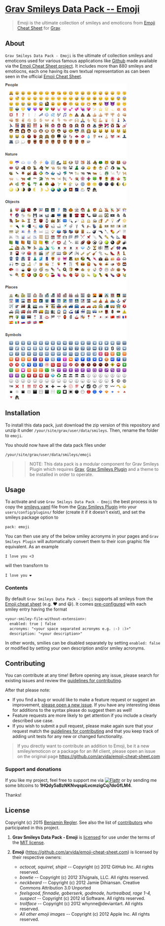 # [Grav Smileys Data Pack -- Emoji][project]

> Emoji is the ultimate collection of smileys and emoticons from [Emoji Cheat Sheet](http://www.emoji-cheat-sheet.com) for [Grav](http://getgrav.org).

## About

`Grav Smileys Data Pack - Emoji` is the ultimate of collection smileys and emoticons used for various famous applications like [Github](https://github.com/) made available via the [Emoji Cheat Sheet project](https://github.com/arvida/emoji-cheat-sheet.com). It includes more than 880 smileys and emotiocns, each one having its own textual representation as can been seen in the official [Emoji Cheat Sheet](http://www.emoji-cheat-sheet.com).

![Screenshot Emoji Data Pack](assets/screenshot.png "Emoji Data Pack Preview")

## Installation

To install this data pack, just download the zip version of this repository and unzip it under `/your/site/grav/user/data/smileys`. Then, rename the folder to `emoji`.

You should now have all the data pack files under

	/your/site/grav/user/data/smileys/emoji

>> NOTE: This data pack is a modular component for Grav Smileys Plugin which requires [Grav](http://github.com/getgrav/grav), [Grav Smileys Plugin](https://github.com/sommerregen/grav-plugin-smileys) and a theme to be installed in order to operate.

## Usage

To activate and use `Grav Smileys Data Pack - Emoji` the best process is to copy the [smileys.yaml](https://github.com/sommerregen/grav-plugin-smileys/smileys.yaml) file from the [Grav Smileys Plugin](https://github.com/sommerregen/grav-plugin-smileys) into your `users/config/plugins/` folder (create it if it doesn't exist), and  set the smileys package option to

```
pack: emoji
```

You can then use any of the below smiley acronyms in your pages and `Grav Smileys Plugin` will automatically convert them to their icon graphic file equivalent. As an example

```
I love you <3
```

will then transform to

<code>I love you :heart:</code>

### Contents

By default `Grav Smileys Data Pack - Emoji` supports all smileys from the [Emoji cheat sheet](http://www.emoji-cheat-sheet.com/) (e.g. :heart: and :smiley:). It comes [pre-configured](emoji.yaml) with each smiley entry having the format

```
<your-smiley-file-without-extension>:
  enabled: true | false
  acronyms: "<your space separated acronyms e.g. :-) :)>"
  description: "<your description>"
```

In other words, smilies can be disabled separately by setting `enabled: false` or modified by setting your own description and/or smiley acronyms.

## Contributing

You can contribute at any time! Before opening any issue, please search for existing issues and review the [guidelines for contributing](CONTRIBUTING.md).

After that please note:

* If you find a bug or would like to make a feature request or suggest an improvement, [please open a new issue][issues]. If you have any interesting ideas for additions to the syntax please do suggest them as well!
* Feature requests are more likely to get attention if you include a clearly described use case.
* If you wish to submit a pull request, please make again sure that your request match the [guidelines for contributing](CONTRIBUTING.md) and that you keep track of adding unit tests for any new or changed functionality.

> If you directly want to contribute an addition to Emoji, be it a new smiley/emoticon or a package for an IM client, please open an issue on the original page https://github.com/arvida/emoji-cheat-sheet.com

### Support and donations

If you like my project, feel free to support me via [![Flattr](https://api.flattr.com/button/flattr-badge-large.png)][flattr] or by sending me some bitcoins to **1HQdy5aBzNKNvqspiLvcmzigCq7doGfLM4**.

Thanks!

## License

Copyright (c) 2015 [Benjamin Regler][github]. See also the list of [contributors] who participated in this project.

1. **Grav Smileys Data Pack - Emoji** is [licensed](LICENSE) for use under the terms of the [MIT license][mit-license].

2. **Emoji** (https://github.com/arvida/emoji-cheat-sheet.com) is licensed by their respective owners:
	- *octocat, squirrel, shipit* -- Copyright (c) 2012 GitHub Inc. All rights reserved.
	- *bowtie* -- Copyright (c) 2012 37signals, LLC. All rights reserved.
	- *neckbeard* -- Copyright (c) 2012 Jamie Dihiansan. Creative Commons Attribution 3.0 Unported
	- *feelsgood, finnadie, goberserk, godmode, hurtrealbad, rage 1-4, suspect* -- Copyright (c) 2012 id Software. All rights reserved.
	- *trollface* -- Copyright (c) 2012 whynne@deviantart. All rights reserved.
	- *All other emoji images* -- Copyright (c) 2012 Apple Inc. All rights reserved.

[github]: https://github.com/sommerregen/ "GitHub account from Benjamin Regler"
[mit-license]: http://www.opensource.org/licenses/mit-license.php "MIT license"
[flattr]: https://flattr.com/submit/auto?user_id=Sommerregen&url=https://github.com/sommerregen/grav-data-smileys-emoji "Flatter my GitHub project"

[project]: https://github.com/sommerregen/grav-data-smileys-emoji
[issues]: https://github.com/sommerregen/grav-data-smileys-emoji/issues "GitHub Issues for Grav Smileys Data Pack -- Emoji"
[contributors]: https://github.com/sommerregen/grav-data-smileys-emoji/graphs/contributors "List of contributors of the project"

[emoji]: https://github.com/arvida/emoji-cheat-sheet.com
